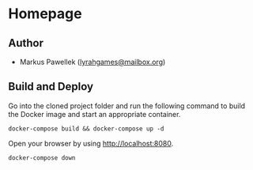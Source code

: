 # Homepage

## Author
- Markus Pawellek (lyrahgames@mailbox.org)

## Build and Deploy

Go into the cloned project folder and run the following command to build the Docker image and start an appropriate container.

    docker-compose build && docker-compose up -d

Open your browser by using [http://localhost:8080](http://localhost:8080).

    docker-compose down
